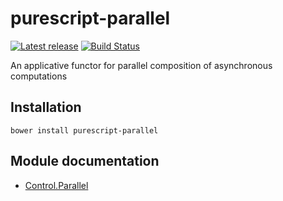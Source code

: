 # purescript-parallel

[![Latest release](http://img.shields.io/bower/v/purescript-parallel.svg)](https://github.com/purescript/purescript-parallel/releases)
[![Build Status](https://travis-ci.org/purescript/purescript-parallel.svg?branch=master)](https://travis-ci.org/purescript/purescript-parallel)

An applicative functor for parallel composition of asynchronous computations

## Installation

```
bower install purescript-parallel
```

## Module documentation

- [Control.Parallel](docs/Control/Parallel.md)
